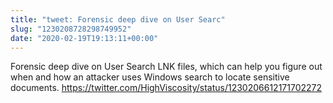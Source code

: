 ```yaml
---
title: "tweet: Forensic deep dive on User Searc"
slug: "1230208728298749952"
date: "2020-02-19T19:13:11+00:00"
---
```

Forensic deep dive on User Search LNK files, which can help you figure out when and how an attacker uses Windows search to locate sensitive documents. https://twitter.com/HighViscosity/status/1230206612171702272